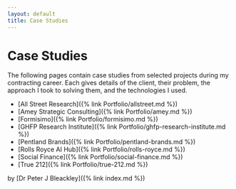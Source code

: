 ```yaml
---
layout: default
title: Case Studies
---
```


# Case Studies

The following pages contain case studies from selected projects during my contracting career. Each gives details of the client, their problem, the approach I took to solving them, and the technologies I used.

* [All Street Research]({% link Portfolio/allstreet.md %})
* [Amey Strategic Consulting]({% link Portfolio/amey.md %})
* [Formisimo]({% link Portfolio/formisimo.md %})
* [GHFP Research Institute]({% link Portfolio/ghfp-research-institute.md %})
* [Pentland Brands]({% link Portfolio/pentland-brands.md %})
* [Rolls Royce AI Hub]({% link Portfolio/rolls-royce.md %})
* [Social Finance]({% link Portfolio/social-finance.md %})
* [True 212]({% link Portfolio/true-212.md %})

by [Dr Peter J Bleackley]({% link index.md %})
